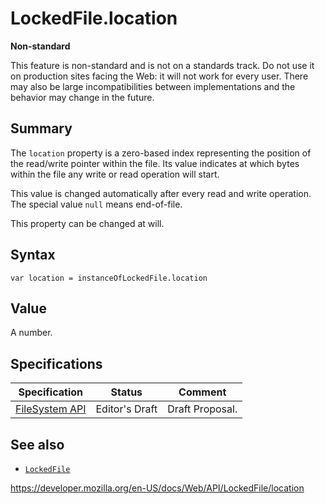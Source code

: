 # LockedFile.location

**Non-standard**

This feature is non-standard and is not on a standards track. Do not use it on production sites facing the Web: it will not work for every user. There may also be large incompatibilities between implementations and the behavior may change in the future.

## Summary

The `location` property is a zero-based index representing the position of the read/write pointer within the file. Its value indicates at which bytes within the file any write or read operation will start.

This value is changed automatically after every read and write operation. The special value `null` means end-of-file.

This property can be changed at will.

## Syntax

    var location = instanceOfLockedFile.location

## Value

A number.

## Specifications

<table><thead><tr class="header"><th>Specification</th><th>Status</th><th>Comment</th></tr></thead><tbody><tr class="odd"><td><a href="https://w3c.github.io/filesystem-api/">FileSystem API</a></td><td><span class="spec-ed">Editor's Draft</span></td><td>Draft Proposal.</td></tr></tbody></table>

## See also

- [`LockedFile`](../lockedfile)

<a href="https://developer.mozilla.org/en-US/docs/Web/API/LockedFile/location" class="_attribution-link">https://developer.mozilla.org/en-US/docs/Web/API/LockedFile/location</a>
